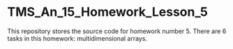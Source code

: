 # TMS_An_15_Homework_Lesson_5
This repository stores the source code for homework number 5.  There are 6 tasks in this homework: multidimensional arrays.
